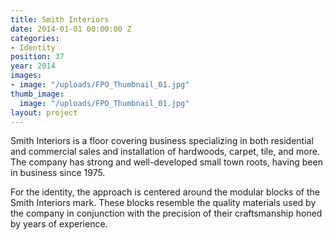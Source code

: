 ```yaml
---
title: Smith Interiors
date: 2014-01-01 00:00:00 Z
categories:
- Identity
position: 37
year: 2014
images:
- image: "/uploads/FPO_Thumbnail_01.jpg"
thumb_image:
  image: "/uploads/FPO_Thumbnail_01.jpg"
layout: project
---
```


Smith Interiors is a floor covering business specializing in both residential and commercial sales and installation of hardwoods, carpet, tile, and more. The company has strong and well-developed small town roots, having been in business since 1975.


For the identity, the approach is centered around the modular blocks of the Smith Interiors mark. These blocks resemble the quality materials used by the company in conjunction with the precision of their craftsmanship honed by years of experience.
